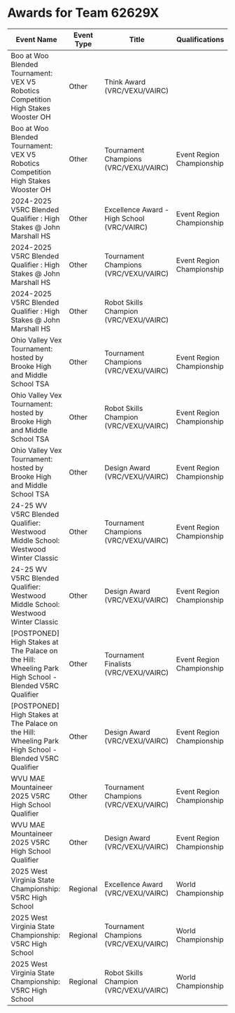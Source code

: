 # Awards for Team 62629X

| Event Name | Event Type | Title | Qualifications |
|------------|------------|-------|----------------|
| Boo at Woo Blended Tournament: VEX V5 Robotics Competition High Stakes Wooster OH | Other | Think Award (VRC/VEXU/VAIRC) |  |
| Boo at Woo Blended Tournament: VEX V5 Robotics Competition High Stakes Wooster OH | Other | Tournament Champions (VRC/VEXU/VAIRC) | Event Region Championship |
| 2024-2025 V5RC Blended Qualifier : High Stakes @ John Marshall HS | Other | Excellence Award - High School (VRC/VAIRC) | Event Region Championship |
| 2024-2025 V5RC Blended Qualifier : High Stakes @ John Marshall HS | Other | Tournament Champions (VRC/VEXU/VAIRC) | Event Region Championship |
| 2024-2025 V5RC Blended Qualifier : High Stakes @ John Marshall HS | Other | Robot Skills Champion (VRC/VEXU/VAIRC) |  |
| Ohio Valley Vex Tournament: hosted by Brooke High and Middle School TSA | Other | Tournament Champions (VRC/VEXU/VAIRC) | Event Region Championship |
| Ohio Valley Vex Tournament: hosted by Brooke High and Middle School TSA | Other | Robot Skills Champion (VRC/VEXU/VAIRC) | Event Region Championship |
| Ohio Valley Vex Tournament: hosted by Brooke High and Middle School TSA | Other | Design Award (VRC/VEXU/VAIRC) | Event Region Championship |
| 24-25 WV V5RC Blended Qualifier: Westwood Middle School: Westwood Winter Classic | Other | Tournament Champions (VRC/VEXU/VAIRC) | Event Region Championship |
| 24-25 WV V5RC Blended Qualifier: Westwood Middle School: Westwood Winter Classic | Other | Design Award (VRC/VEXU/VAIRC) | Event Region Championship |
| [POSTPONED] High Stakes at The Palace on the Hill: Wheeling Park High School - Blended V5RC Qualifier | Other | Tournament Finalists (VRC/VEXU/VAIRC) | Event Region Championship |
| [POSTPONED] High Stakes at The Palace on the Hill: Wheeling Park High School - Blended V5RC Qualifier | Other | Design Award (VRC/VEXU/VAIRC) | Event Region Championship |
| WVU MAE Mountaineer 2025 V5RC High School Qualifier | Other | Tournament Champions (VRC/VEXU/VAIRC) | Event Region Championship |
| WVU MAE Mountaineer 2025 V5RC High School Qualifier | Other | Design Award (VRC/VEXU/VAIRC) | Event Region Championship |
| 2025 West Virginia State Championship: V5RC High School | Regional | Excellence Award (VRC/VEXU/VAIRC) | World Championship |
| 2025 West Virginia State Championship: V5RC High School | Regional | Tournament Champions (VRC/VEXU/VAIRC) | World Championship |
| 2025 West Virginia State Championship: V5RC High School | Regional | Robot Skills Champion (VRC/VEXU/VAIRC) | World Championship |
